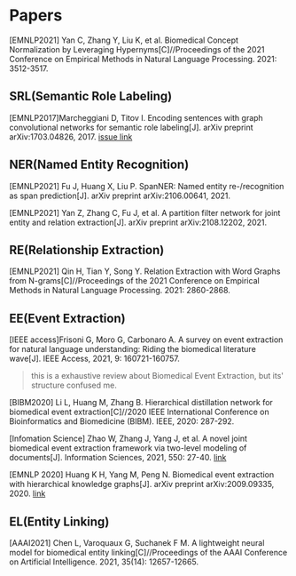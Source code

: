 # Papers

[EMNLP2021] Yan C, Zhang Y, Liu K, et al. Biomedical Concept Normalization by Leveraging Hypernyms[C]//Proceedings of the 2021 Conference on Empirical Methods in Natural Language Processing. 2021: 3512-3517.

## SRL(Semantic Role Labeling)
[EMNLP2017]Marcheggiani D, Titov I. Encoding sentences with graph convolutional networks for semantic role labeling[J]. arXiv preprint arXiv:1703.04826, 2017. [issue link](https://github.com/P-KB-O/good-first-repo/issues/1)

 
## NER(Named Entity Recognition)
[EMNLP2021] Fu J, Huang X, Liu P. SpanNER: Named entity re-/recognition as span prediction[J]. arXiv preprint arXiv:2106.00641, 2021.

[EMNLP2021] Yan Z, Zhang C, Fu J, et al. A partition filter network for joint entity and relation extraction[J]. arXiv preprint arXiv:2108.12202, 2021.

## RE(Relationship Extraction)
[EMNLP2021] Qin H, Tian Y, Song Y. Relation Extraction with Word Graphs from N-grams[C]//Proceedings of the 2021 Conference on Empirical Methods in Natural Language Processing. 2021: 2860-2868.


## EE(Event Extraction)
[IEEE access]Frisoni G, Moro G, Carbonaro A. A survey on event extraction for natural language understanding: Riding the biomedical literature wave[J]. IEEE Access, 2021, 9: 160721-160757. 
> this is a exhaustive review about Biomedical Event Extraction, but its' structure confused me.

[BIBM2020] Li L, Huang M, Zhang B. Hierarchical distillation network for biomedical event extraction[C]//2020 IEEE International Conference on Bioinformatics and Biomedicine (BIBM). IEEE, 2020: 287-292. 

[Infomation Science] Zhao W, Zhang J, Yang J, et al. A novel joint biomedical event extraction framework via two-level modeling of documents[J]. Information Sciences, 2021, 550: 27-40. [link](https://github.com/P-KB-O/good-first-repo/issues/2)

[EMNLP 2020] Huang K H, Yang M, Peng N. Biomedical event extraction with hierarchical knowledge graphs[J]. arXiv preprint arXiv:2009.09335, 2020. [link]()

## EL(Entity Linking)
[AAAI2021] Chen L, Varoquaux G, Suchanek F M. A lightweight neural model for biomedical entity linking[C]//Proceedings of the AAAI Conference on Artificial Intelligence. 2021, 35(14): 12657-12665.

